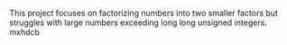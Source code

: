 This project focuses on factorizing numbers into two smaller factors but struggles with large numbers exceeding long long unsigned integers. mxhdcb
